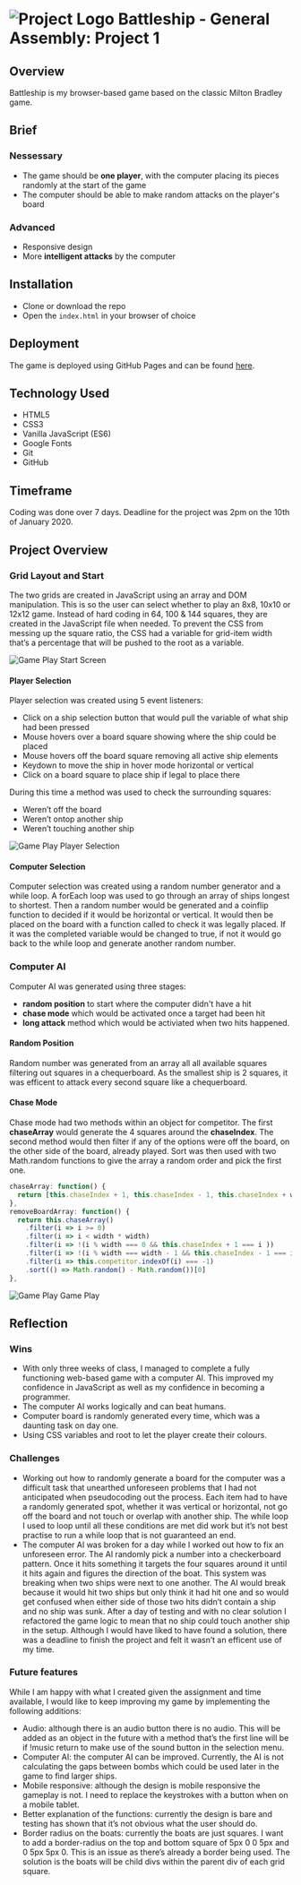 # ![Project Logo](assets/README_GAlogo.png) Battleship - General Assembly: Project 1

## Overview

Battleship is my browser-based game based on the classic Milton Bradley game. 


## Brief

### Nessessary
* The game should be **one player**, with the computer placing its pieces randomly at the start of the game
* The computer should be able to make random attacks on the player's board

### Advanced
* Responsive design
* More **intelligent attacks** by the computer

## Installation

* Clone or download the repo
* Open the `index.html` in your browser of choice

## Deployment

The game is deployed using GitHub Pages and can be found [here](https://jaymagrob.github.io/sei-project-1/).

## Technology Used

* HTML5
* CSS3
* Vanilla JavaScript (ES6)
* Google Fonts
* Git
* GitHub


## Timeframe

Coding was done over 7 days. Deadline for the project was 2pm on the 10th of January 2020.


## Project Overview

### Grid Layout and Start

The two grids are created in JavaScript using an array and DOM manipulation. This is so the user can select whether to play an 8x8, 10x10 or 12x12 game. Instead of hard coding in 64, 100 & 144 squares, they are created in the JavaScript file when needed. To prevent the CSS from messing up the square ratio, the CSS had a variable for grid-item width that’s a percentage that will be pushed to the root as a variable.

![Game Play Start Screen](assets/GamePlay_Start.png)

#### Player Selection

Player selection was created using 5 event listeners:
* Click on a ship selection button that would pull the variable of what ship had been pressed
* Mouse hovers over a board square showing where the ship could be placed
* Mouse hovers off the board square removing all active ship elements
* Keydown to move the ship in hover mode horizontal or vertical
* Click on a board square to place ship if legal to place there

During this time a method was used to check the surrounding squares:
* Weren’t off the board
* Weren’t ontop another ship
* Weren’t touching another ship

![Game Play Player Selection](assets/GamePlay_PlayerSelection.png)

#### Computer Selection

Computer selection was created using a random number generator and a while loop. A forEach loop was used to go through an array of ships longest to shortest. Then a random number would be generated and a coinflip function to decided if it would be horizontal or vertical. It would then be placed on the board with a function called to check it was legally placed. If it was the completed variable would be changed to true, if not it would go back to the while loop and generate another random number.

### Computer AI

Computer AI was generated using three stages:
* **random position** to start where the computer didn't have a hit
* **chase mode** which would be activated once a target had been hit
* **long attack** method which would be activiated when two hits happened.

#### Random Position 

Random number was generated from an array all all available squares filtering out squares in a chequerboard. As the smallest ship is 2 squares, it was efficent to attack every second square like a chequerboard.

#### Chase Mode

Chase mode had two methods within an object for competitor. The first **chaseArray** would generate the 4 squares around the **chaseIndex**. The second method would then filter if any of the options were off the board, on the other side of the board, already played. Sort was then used with two Math.random functions to give the array a random order and pick the first one.

```JavaScript
chaseArray: function() {
  return [this.chaseIndex + 1, this.chaseIndex - 1, this.chaseIndex + width, this.chaseIndex - width]
},
removeBoardArray: function() {
  return this.chaseArray()
    .filter(i => i >= 0)
    .filter(i => i < width * width)
    .filter(i => !(i % width === 0 && this.chaseIndex + 1 === i ))
    .filter(i => !(i % width === width - 1 && this.chaseIndex - 1 === i))
    .filter(i => this.competitor.indexOf(i) === -1)
    .sort(() => Math.random() - Math.random())[0]
},
```
![Game Play Game Play](assets/GamePlay_GameProgress.png)

## Reflection

### Wins

* With only three weeks of class, I managed to complete a fully functioning web-based game with a computer AI. This improved my confidence in JavaScript as well as my confidence in becoming a programmer.
* The computer AI works logically and can beat humans.
* Computer board is randomly generated every time, which was a daunting task on day one.
* Using CSS variables and root to let the player create their colours.


### Challenges

* Working out how to randomly generate a board for the computer was a difficult task that unearthed unforeseen problems that I had not anticipated when pseudocoding out the process. Each item had to have a randomly generated spot, whether it was vertical or horizontal, not go off the board and not touch or overlap with another ship.  The while loop I used to loop until all these conditions are met did work but it’s not best practise to run a while loop that is not guaranteed an end.  
* The computer AI was broken for a day while I worked out how to fix an unforeseen error. The AI randomly pick a number into a checkerboard pattern. Once it hits something it targets the four squares around it until it hits again and figures the direction of the boat. This system was breaking when two ships were next to one another. The AI would break because it would hit two ships but only think it had hit one and so would get confused when either side of those two hits didn’t contain a ship and no ship was sunk. After a day of testing and with no clear solution I refactored the game logic to mean that no ship could touch another ship in the setup. Although I would have liked to have found a solution, there was a deadline to finish the project and felt it wasn’t an efficent use of my time.

### Future features

While I am happy with what I created given the assignment and time available, I would like to keep improving my game by implementing the following additions:
* Audio:  although there is an audio button there is no audio. This will be added as an object in the future with a method that’s the first line will be if !music return to make use of the sound button in the selection menu.
* Computer AI: the computer AI can be improved. Currently, the AI is not calculating the gaps between bombs which could be used later in the game to find larger ships.
* Mobile responsive: although the design is mobile responsive the gameplay is not. I need to replace the keystrokes with a button when on a mobile tablet.
* Better explanation of the functions: currently the design is bare and testing has shown that it’s not obvious what the user should do.
* Border radius on the boats: currently the boats are just squares. I want to add a border-radius on the top and bottom square of 5px 0 0 5px and 0 5px 5px 0. This is an issue as there’s already a border being used. The solution is the boats will be child divs within the parent div of each grid square.